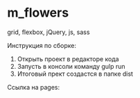 # m_flowers
grid, flexbox, jQuery, js, sass

Инструкция по сборке: 
1. Открыть проект в редакторе кода
2. Запусть в консоли команду gulp run 
3. Итоговый прект создастся в папке dist

Ссылка на pages: 


